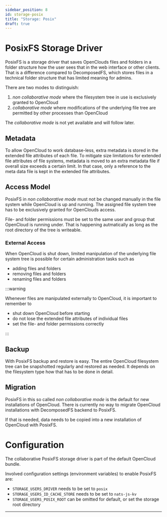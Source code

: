```yaml
---
sidebar_position: 8
id: storage-posix
title: "Storage: Posix"
draft: true
---
```


# PosixFS Storage Driver

PosixFS is a storage driver that saves OpenClouds files and folders in a folder structure how the user sees that in the web interface or other clients. That is a difference compared to DecomposedFS, which stores files in a technical folder structure that has limited meaning for admins.

There are two modes to distinguish:

1. *non collaborative mode* where the filesystem tree in use is exclusively granted to OpenCloud
2. *collaborative mode* where modifications of the underlying file tree are permitted by other processes than OpenCloud

The *collaborative mode* is not yet available and will follow later.

## Metadata

To allow OpenCloud to work database-less, extra metadata is stored in the extended file attributes of each file. To mitigate size limitations for extended file attributes of file systems, metadata is moved to an extra metadata file if overall size exceeds a certain limit. In that case, only a reference to the meta data file is kept in the extended file attributes.

## Access Model

PosixFS in *non collaborative mode* must not be changed manually in the file system while OpenCloud is up and running. The assigned file system tree has to be exclusively granted for OpenClouds access.

File- and folder permissions must be set to the same user and group that OpenCloud is running under. That is happening autmatically as long as the root directory of the tree is writeable.

### External Access

When OpenCloud is shut down, limited manipulation of the underlying file system tree is possible for certain administration tasks such as

- adding files and folders
- removing files and folders
- renaming files and folders

:::warning

Whenever files are manipulated externally to OpenCloud, it is important to remember to

- shut down OpenCloud before starting
- do not lose the extended file attributes of individual files
- set the file- and folder permissions correctly

:::

## Backup

With PosixFS backup and restore is easy. The entire OpenCloud filesystem tree can be snapshotted regularly and restored as needed. It depends on the filesystem type how that has to be done in detail.

## Migration

PosixFS in this so called *non collaborative mode* is the default for new installations of OpenCloud. There is currently no way to migrate OpenCloud installations with DecomposedFS backend to PosixFS.

If that is needed, data needs to be copied into a new installation of OpenCloud with PosixFS.

# Configuration

The collaborative PosixFS storage driver is part of the default OpenCloud bundle.

Involved configuration settings (environment variables) to enable PosixFS are:

- `STORAGE_USERS_DRIVER` needs to be set to `posix`
- `STORAGE_USERS_ID_CACHE_STORE` needs to be set to `nats-js-kv`
- `STORAGE_USERS_POSIX_ROOT` can be omitted for default, or set the storage root directory

---


